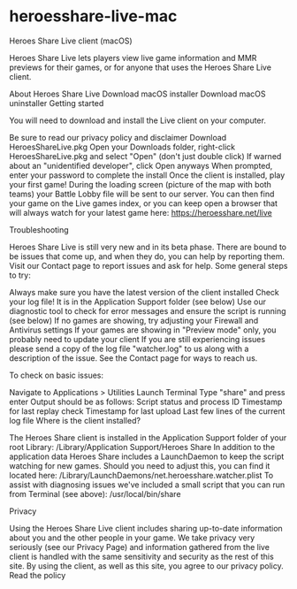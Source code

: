 # heroesshare-live-mac
Heroes Share Live client (macOS)

Heroes Share Live lets players view live game information and MMR previews for their games, or for anyone that uses the Heroes Share Live client.

About Heroes Share Live
Download macOS installer
Download macOS uninstaller
Getting started

You will need to download and install the Live client on your computer.

Be sure to read our privacy policy and disclaimer
Download HeroesShareLive.pkg
Open your Downloads folder, right-click HeroesShareLive.pkg and select "Open" (don't just double click)
If warned about an "unidentified developer", click Open anyways
When prompted, enter your password to complete the install
Once the client is installed, play your first game! During the loading screen (picture of the map with both teams) your Battle Lobby file will be sent to our server. You can then find your game on the Live games index, or you can keep open a browser that will always watch for your latest game here:
https://heroesshare.net/live

Troubleshooting

Heroes Share Live is still very new and in its beta phase. There are bound to be issues that come up, and when they do, you can help by reporting them. Visit our Contact page to report issues and ask for help.
Some general steps to try:

Always make sure you have the latest version of the client installed
Check your log file! It is in the Application Support folder (see below)
Use our diagnostic tool to check for error messages and ensure the script is running (see below)
If no games are showing, try adjusting your Firewall and Antivirus settings
If your games are showing in "Preview mode" only, you probably need to update your client
If you are still experiencing issues please send a copy of the log file "watcher.log" to us along with a description of the issue. See the Contact page for ways to reach us.

To check on basic issues:

Navigate to Applications > Utilities
Launch Terminal
Type "share" and press enter
Output should be as follows:
Script status and process ID
Timestamp for last replay check
Timestamp for last upload
Last few lines of the current log file
Where is the client installed?

The Heroes Share client is installed in the Application Support folder of your root Library: /Library/Application Support/Heroes Share 
In addition to the application data Heroes Share includes a LaunchDaemon to keep the script watching for new games. Should you need to adjust this, you can find it located here: /Library/LaunchDaemons/net.heroesshare.watcher.plist 
To assist with diagnosing issues we've included a small script that you can run from Terminal (see above): /usr/local/bin/share

Privacy

Using the Heroes Share Live client includes sharing up-to-date information about you and the other people in your game. We take privacy very seriously (see our Privacy Page) and information gathered from the live client is handled with the same sensitivity and security as the rest of this site.
By using the client, as well as this site, you agree to our privacy policy. Read the policy
